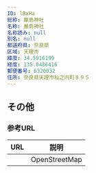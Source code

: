 ```yaml
---
ID: lBxHa
総称: 厳島神社
名称: 嚴島神社
名称読み: null
別名: null
都道府県: 奈良県
区域: 天理市
緯度: 34.5916199
経度: 135.8486416
郵便番号: 6320032
住所: 奈良県天理市杣之内町８９５
---
```


## その他

### 参考URL

| URL | 説明          |
| --- | ------------- |
|     | OpenStreetMap |
